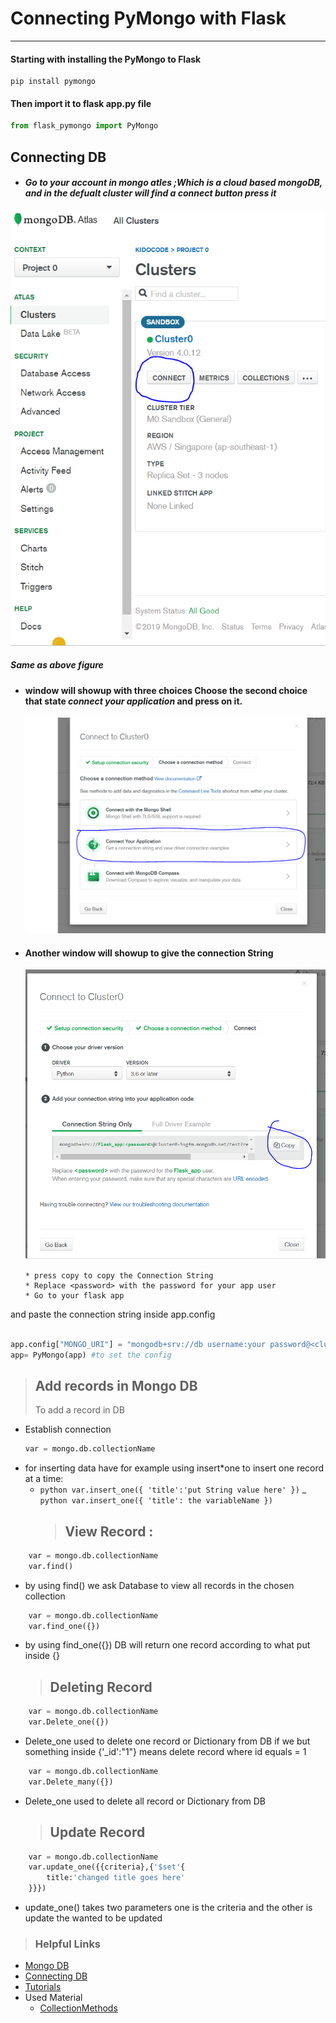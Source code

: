 # Connecting PyMongo with Flask

---

#### Starting with installing the PyMongo to Flask

```pip
pip install pymongo
```

#### Then import it to flask app.py file

```python
from flask_pymongo import PyMongo
```

## Connecting DB

- ##### Go to your account in mongo atles ;_Which is a cloud based mongoDB_, and in the defualt cluster will find a connect button press it

![video](img/connect.png)

##### Same as above figure

- #### window will showup with three choices Choose the second choice that state _connect your application_ and press on it.
  ![connection](img/connnect2.png)

* #### Another window will showup to give the connection String

  ![connect2](img/connnect3.png)

      * press copy to copy the Connection String
      * Replace <password> with the password for your app user
      * Go to your flask app

and paste the connection string inside app.config

```python

app.config["MONGO_URI"] = "mongodb+srv://db username:your password@<cluster_name>.mongodb.net/test?retryWrites=true&w=majority"
app= PyMongo(app) #to set the config
```

> ## Add records in Mongo DB
>
> To add a record in DB

- Establish connection
  ```python
  var = mongo.db.collectionName
  ```
- for inserting data have for example using insert\*one to insert one record at a time:
  - `python var.insert_one({ 'title':'put String value here' })`
    \_ `python var.insert_one({ 'title': the variableName })`
    > ## View Record :

```python
    var = mongo.db.collectionName
    var.find()
```

- by using find() we ask Database to view all records in the chosen collection

```python
    var = mongo.db.collectionName
    var.find_one({})
```

- by using find_one({}) DB will return one record according to what put inside {}
  > ## Deleting Record

```python
    var = mongo.db.collectionName
    var.Delete_one({})
```

- Delete_one used to delete one record or Dictionary from DB if we but something inside {'\_id':"1"} means delete record where id equals = 1

```python
    var = mongo.db.collectionName
    var.Delete_many({})
```

- Delete_one used to delete all record or Dictionary from DB
  > ## Update Record

```python
    var = mongo.db.collectionName
    var.update_one({{criteria},{'$set'{
        title:'changed title goes here'
    }}})
```

- update_one() takes two parameters one is the criteria and the other is update the wanted to be updated

> ### Helpful Links

- [Mongo DB](https://www.mongodb.com)
- [Connecting DB](https://www.youtube.com/watch?v=3ZS7LEH_XBg&t=50s)
- [Tutorials](https://www.youtube.com/watch?v=-56x56UppqQ&t=101s)
- Used Material
  - [CollectionMethods](https://docs.mongodb.com/manual/reference/method/js-collection/)
